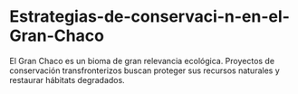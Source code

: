 # Estrategias-de-conservaci-n-en-el-Gran-Chaco
El Gran Chaco es un bioma de gran relevancia ecológica. Proyectos de conservación transfronterizos buscan proteger sus recursos naturales y restaurar hábitats degradados. 
